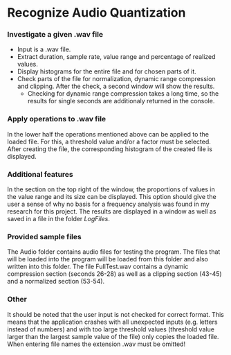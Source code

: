 # Recognize Audio Quantization

### Investigate a given .wav file

* Input is a .wav file.
* Extract duration, sample rate, value range and percentage of realized values.
* Display histograms for the entire file and for chosen parts of it.
* Check parts of the file for normalization, dynamic range compression and clipping. After the check, a second window will show the results.
  * Checking for dynamic range compression takes a long time, so the results for single seconds are additionaly returned in the console.


### Apply operations to .wav file

In the lower half the operations mentioned above can be applied to the loaded file. For this, a threshold value and/or a factor must be selected. After creating the file, the corresponding histogram of the created file is displayed.


### Additional features

In the section on the top right of the window, the proportions of values in the value range and its size can be displayed. This option should give the user a sense of why no basis for a frequency analysis was found in my research for this project. The results are displayed in a window as well as saved in a file in the folder *LogFiles*.


### Provided sample files

The Audio folder contains audio files for testing the program. The files that will be loaded into the program will be loaded from this folder and also written into this folder. The file FullTest.wav contains a dynamic compression section (seconds 26-28) as well as a clipping section (43-45) and a normalized section (53-54).


### Other

It should be noted that the user input is not checked for correct format. This means that the application crashes with all unexpected inputs (e.g. letters instead of numbers) and with too large threshold values (threshold value larger than the largest sample value of the file) only copies the loaded file. When entering file names the extension .wav must be omitted!
